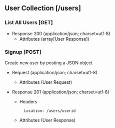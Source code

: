 ## User Collection [/users]

### List All Users [GET]

+ Response 200 (application/json; charset=utf-8)
    + Attributes (array[User Response])

### Signup [POST]

Create new user by posting a JSON object

+ Request (application/json; charset=utf-8)
    + Attributes (User Request)

+ Response 201 (application/json; charset=utf-8)
    + Headers

            Location: /users/userid
    + Attributes (User Response)
